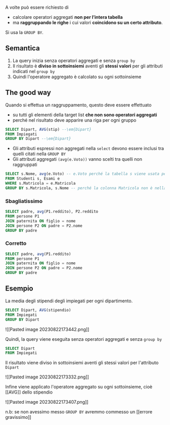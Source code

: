 A volte può essere richiesto di 
- calcolare operatori aggregati **non per l’intera tabella**
- ma **raggruppando le righe** i cui valori **coincidono su un certo attributo**.

Si usa la `GROUP BY`.

## Semantica 
1. La query inizia senza operatori aggregati e senza `group by`
2. Il risultato è **diviso in sottoinsiemi** aventi gli **stessi valori** per gli attributi indicati nel `group by`
3. Quindi l'operatore aggregato è calcolato su ogni sottoinsieme

## The good way
Quando si effettua un raggruppamento, questo deve essere effettuato 
- su tutti gli elementi della target list **che non sono operatori aggregati** 
- perché nel risultato deve apparire una riga per ogni gruppo

```sql
SELECT Dipart, AVG(stip) --\em{Dipart}
FROM Impiegati
GROUP BY Dipart --\em{Dipart}
```

- Gli attributi espressi non aggregati nella `select` devono essere inclusi tra quelli citati nella `GROUP BY`
- Gli attributi aggregati `(avg(e.Voto))` vanno scelti tra quelli non raggruppati

```sql
SELECT s.Nome, avg(e.Voto) -- e.Voto perché la tabella s viene usata per la groupBy
FROM Studenti s, Esami e 
WHERE s.Matricola = e.Matricola 
GROUP BY s.Matricola, s.Nome -- perché la colonna Matricola non è nella Select, Nome sì
```

### Sbagliatissimo
```sql
SELECT padre, avg(P1.reddito), P2.reddito  
FROM persone P1
JOIN paternita ON figlio = nome 
JOIN persone P2 ON padre = P2.nome
GROUP BY padre
```

### Corretto
```sql
SELECT padre, avg(P1.reddito)  
FROM persone P1 
JOIN paternita ON figlio = nome 
JOIN persone P2 ON padre = P2.nome 
GROUP BY padre
```

## Esempio 
La media degli stipendi degli impiegati per ogni dipartimento.

```sql
SELECT Dipart, AVG(stipendio) 
FROM Impiegati  
GROUP BY Dipart
```

![[Pasted image 20230822173442.png]]

Quindi, la query viene eseguita senza operatori aggregati e senza `group by`

```sql
SELECT Dipart
FROM Impiegati 
```

Il risultato viene diviso in sottoinsiemi aventi gli stessi valori per l'attributo `Dipart`

![[Pasted image 20230822173332.png]]

Infine viene applicato l'operatore aggregato su ogni sottoinsieme, cioè [[AVG]] dello stipendio

![[Pasted image 20230822173407.png]]

n.b: se non avessimo messo `GROUP BY` avremmo commesso un [[errore gravissimo]]